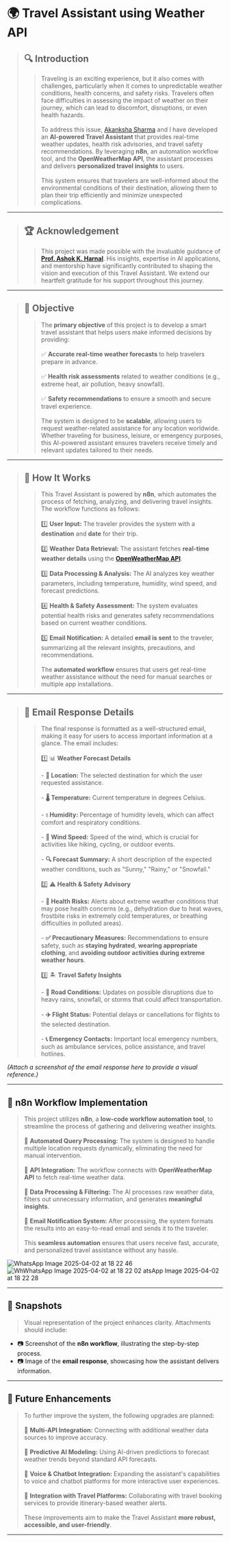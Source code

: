 # 🌍 Travel Assistant using Weather API  

>## 🔍 Introduction  
>>Traveling is an exciting experience, but it also comes with challenges, particularly when it comes to unpredictable weather conditions, health concerns, and safety risks. Travelers often face difficulties in assessing the impact of weather on their journey, which can lead to discomfort, disruptions, or even health hazards.<br>
<br>To address this issue, [Akanksha Sharma]() and I have developed an **AI-powered Travel Assistant** that provides real-time weather updates, health risk advisories, and travel safety recommendations. By leveraging **n8n**, an automation workflow tool, and the **OpenWeatherMap API**, the assistant processes and delivers **personalized travel insights** to users.<br>  
This system ensures that travelers are well-informed about the environmental conditions of their destination, allowing them to plan their trip efficiently and minimize unexpected complications.  

---  

>## 🏆 Acknowledgement  
>>This project was made possible with the invaluable guidance of [**Prof. Ashok K. Harnal**](https://github.com/harnalashok). His insights, expertise in AI applications, and mentorship have significantly contributed to shaping the vision and execution of this Travel Assistant. We extend our heartfelt gratitude for his support throughout this journey.  

---  

>## 📌 Objective  
>>The **primary objective** of this project is to develop a smart travel assistant that helps users make informed decisions by providing:  
<br>✅ **Accurate real-time weather forecasts** to help travelers prepare in advance.  
<br>✅ **Health risk assessments** related to weather conditions (e.g., extreme heat, air pollution, heavy snowfall).  
<br>✅ **Safety recommendations** to ensure a smooth and secure travel experience.  
<br>The system is designed to be **scalable**, allowing users to request weather-related assistance for any location worldwide. Whether traveling for business, leisure, or emergency purposes, this AI-powered assistant ensures travelers receive timely and relevant updates tailored to their needs.  

---  

>## 🚀 How It Works  
>>This Travel Assistant is powered by **n8n**, which automates the process of fetching, analyzing, and delivering travel insights. The workflow functions as follows:  
<br>1️⃣ **User Input:** The traveler provides the system with a **destination** and **date** for their trip.  
<br>2️⃣ **Weather Data Retrieval:** The assistant fetches **real-time weather details** using the [**OpenWeatherMap API**](https://openweathermap.org/api).  
<br>3️⃣ **Data Processing & Analysis:** The AI analyzes key weather parameters, including temperature, humidity, wind speed, and forecast predictions.  
<br>4️⃣ **Health & Safety Assessment:** The system evaluates potential health risks and generates safety recommendations based on current weather conditions.  
<br>5️⃣ **Email Notification:** A detailed **email is sent** to the traveler, summarizing all the relevant insights, precautions, and recommendations.  
<br>The **automated workflow** ensures that users get real-time weather assistance without the need for manual searches or multiple app installations.  

---  

>## 📩 Email Response Details  
>>The final response is formatted as a well-structured email, making it easy for users to access important information at a glance. The email includes:  
<br>1️⃣ 📊 **Weather Forecast Details**  
<br>- **📍 Location:** The selected destination for which the user requested assistance.  
<br>- **🌡️ Temperature:** Current temperature in degrees Celsius.  
<br>- **💧 Humidity:** Percentage of humidity levels, which can affect comfort and respiratory conditions.  
<br>- **💨 Wind Speed:** Speed of the wind, which is crucial for activities like hiking, cycling, or outdoor events.  
<br>- **🔍 Forecast Summary:** A short description of the expected weather conditions, such as "Sunny," "Rainy," or "Snowfall."  
<br>2️⃣ ⚠️ **Health & Safety Advisory**  
<br>- **🚨 Health Risks:** Alerts about extreme weather conditions that may pose health concerns (e.g., dehydration due to heat waves, frostbite risks in extremely cold temperatures, or breathing difficulties in polluted areas).  
<br>- **✅ Precautionary Measures:** Recommendations to ensure safety, such as **staying hydrated**, **wearing appropriate clothing**, and **avoiding outdoor activities during extreme weather hours**.  
<br>3️⃣ 🏝️ **Travel Safety Insights**  
<br>- **🚗 Road Conditions:** Updates on possible disruptions due to heavy rains, snowfall, or storms that could affect transportation.  
<br>- **✈️ Flight Status:** Potential delays or cancellations for flights to the selected destination.  
<br>- **📞 Emergency Contacts:** Important local emergency numbers, such as ambulance services, police assistance, and travel hotlines.  

*(Attach a screenshot of the email response here to provide a visual reference.)*  

---  

## 🔎 n8n Workflow Implementation  
>This project utilizes **n8n**, a **low-code workflow automation tool**, to streamline the process of gathering and delivering weather insights.  
<br>🔹 **Automated Query Processing:** The system is designed to handle multiple location requests dynamically, eliminating the need for manual intervention.  
<br>🔹 **API Integration:** The workflow connects with **OpenWeatherMap API** to fetch real-time weather data.  
<br>🔹 **Data Processing & Filtering:** The AI processes raw weather data, filters out unnecessary information, and generates **meaningful insights**.  
<br>🔹 **Email Notification System:** After processing, the system formats the results into an easy-to-read email and sends it to the traveler.  
<br>This **seamless automation** ensures that users receive fast, accurate, and personalized travel assistance without any hassle.  

![WhatsApp Image 2025-04-02 at 18 22 46](https://github.com/user-attachments/assets/5e9f2f35-1236-47e1-8f05-31ea2f29f890)
![Wh![WhatsApp Image 2025-04-02 at 18 22 02](https://github.com/user-attachments/assets/f2f94d90-681e-4e2b-b29a-515002462479)
atsApp Image 2025-04-02 at 18 22 28](https://github.com/user-attachments/assets/5932fdc2-abbf-406d-8d99-77ee1ad29c9b)


---  

## 📸 Snapshots  
>Visual representation of the project enhances clarity. Attachments should include:  
- 📷 Screenshot of the **n8n workflow**, illustrating the step-by-step process.  
- 📷 Image of the **email response**, showcasing how the assistant delivers information.  

---  

## 📌 Future Enhancements  
>To further improve the system, the following upgrades are planned:  
<br>🚀 **Multi-API Integration:** Connecting with additional weather data sources to improve accuracy.  
<br>🚀 **Predictive AI Modeling:** Using AI-driven predictions to forecast weather trends beyond standard API forecasts.  
<br>🚀 **Voice & Chatbot Integration:** Expanding the assistant's capabilities to voice and chatbot platforms for more interactive user experiences.  
<br>🚀 **Integration with Travel Platforms:** Collaborating with travel booking services to provide itinerary-based weather alerts.  
<br>These improvements aim to make the Travel Assistant **more robust, accessible, and user-friendly**.  

---  
